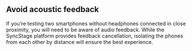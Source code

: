 ## Avoid acoustic feedback

If you’re testing two smartphones without headphones connected in close proximity, you will need to be aware of audio feedback. While the SyncStage platform provides feedback cancellation, isolating the phones from each other by distance will ensure the best experience.
